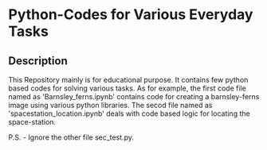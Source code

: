 # **Python-Codes for Various Everyday Tasks**

## **Description**

This Repository mainly is for educational purpose. It contains few python based codes for solving various tasks.
As for example, the first code file named as 'Barnsley_ferns.ipynb' contains code for creating a barnsley-ferns image using various python libraries. The secod file named as 'spacestation_location.ipynb' deals with code based logic for locating the space-station. 

P.S. - Ignore the other file sec_test.py.

